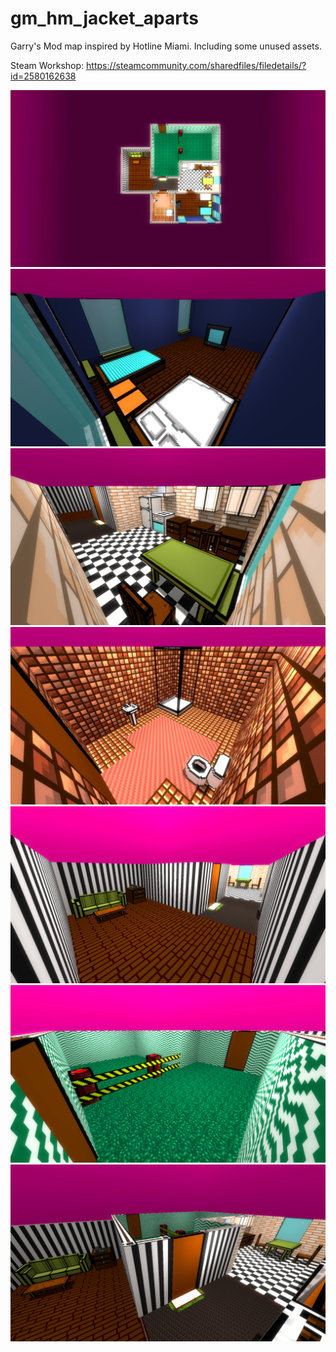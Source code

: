 # gm_hm_jacket_aparts
Garry's Mod map inspired by Hotline Miami. Including some unused assets.

Steam Workshop:
https://steamcommunity.com/sharedfiles/filedetails/?id=2580162638

![Topdown View](https://github.com/LinkinWires/gm_hm_jacket_aparts/raw/main/images/hl2_7ziL3OzrAv.png)
![Bedroom](https://github.com/LinkinWires/gm_hm_jacket_aparts/raw/main/images/hl2_VJXHYAgMGU.png)
![Kitchen](https://github.com/LinkinWires/gm_hm_jacket_aparts/raw/main/images/hl2_i07xP8VEo1.png)
![Bathroom](https://github.com/LinkinWires/gm_hm_jacket_aparts/raw/main/images/hl2_7Q5OGQ9uLA.png)
![Living Room?](https://github.com/LinkinWires/gm_hm_jacket_aparts/raw/main/images/hl2_OBNdzso5GP.png)
![WIP Room](https://github.com/LinkinWires/gm_hm_jacket_aparts/raw/main/images/hl2_0tZEHgYTYB.png)
![Corridor](https://github.com/LinkinWires/gm_hm_jacket_aparts/raw/main/images/hl2_4mfYdTmmZi.png)
